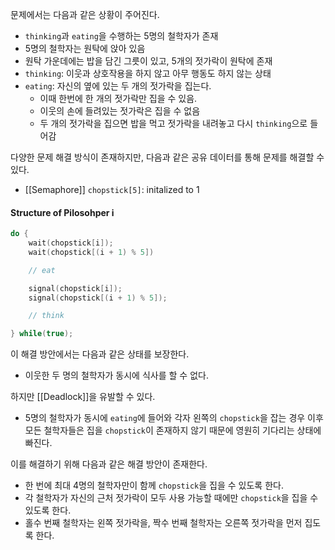 문제에서는 다음과 같은 상황이 주어진다.
+ `thinking`과 `eating`을 수행하는 5명의 철학자가 존재
+ 5명의 철학자는 원탁에 앉아 있음
+ 원탁 가운데에는 밥을 담긴 그릇이 있고, 5개의 젓가락이 원탁에 존재
+ `thinking`: 이웃과 상호작용을 하지 않고 아무 행동도 하지 않는 상태
+ `eating`: 자신의 옆에 있는 두 개의 젓가락을 집는다. 
	+ 이때 한번에 한 개의 젓가락만 집을 수 있음. 
	+ 이웃의 손에 들려있는 젓가락은 집을 수 없음
	+ 두 개의 젓가락을 집으면 밥을 먹고 젓가락을 내려놓고 다시 `thinking`으로 들어감

다양한 문제 해결 방식이 존재하지만, 다음과 같은 공유 데이터를 통해 문제를 해결할 수 있다.
+ [[Semaphore]] `chopstick[5]`: initalized to 1
#### Structure of Pilosohper i
```c
do {
	wait(chopstick[i]);
	wait(chopstick[(i + 1) % 5])

	// eat

	signal(chopstick[i]);
	signal(chopstick[(i + 1) % 5]);

	// think

} while(true);
```
이 해결 방안에서는 다음과 같은 상태를 보장한다. 
+ 이웃한 두 명의 철학자가 동시에 식사를 할 수 없다.

하지만 [[Deadlock]]을 유발할 수 있다.
+ 5명의 철학자가 동시에 `eating`에 들어와 각자 왼쪽의 `chopstick`을 잡는 경우 이후 모든 철학자들은 집을 `chopstick`이 존재하지 않기 때문에 영원히 기다리는 상태에 빠진다.

이를 해결하기 위해 다음과 같은 해결 방안이 존재한다.
+ 한 번에 최대 4명의 철학자만이 함께 `chopstick`을 집을 수 있도록 한다.
+ 각 철학자가 자신의 근처 젓가락이 모두 사용 가능할 때에만 `chopstick`을 집을 수 있도록 한다.
+ 홀수 번째 철학자는 왼쪽 젓가락을, 짝수 번째 철학자는 오른쪽 젓가락을 먼저 집도록 한다.
